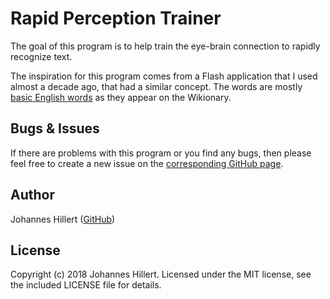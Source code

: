 # Rapid Perception Trainer
The goal of this program is to help train the eye-brain connection to rapidly recognize text.

The inspiration for this program comes from a Flash application that I used almost a decade ago, that had a similar concept.
The words are mostly [basic English words](https://en.wiktionary.org/wiki/Category:English_basic_words) as they appear on the Wikionary.

## Bugs & Issues
If there are problems with this program or you find any bugs, then please feel free to create a new issue on the
[corresponding GitHub page](https://github.com/clovergaze/rapid-perception-trainer/issues).

## Author
Johannes Hillert ([GitHub](https://github.com/clovergaze))

## License
Copyright (c) 2018 Johannes Hillert. Licensed under the MIT license, see the included LICENSE file for details.